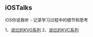 ## iOSTalks
iOS你说我听 - 记录学习过程中的细节和思考


1、[说烂的KVO系列](https://github.com/doudoudie/iOSTalks/wiki/说烂的KVO系列之常规用法)
2、[说烂的KVC系列](https://github.com/doudoudie/iOSTalks/wiki/说烂的KVC系列之常规用法)
